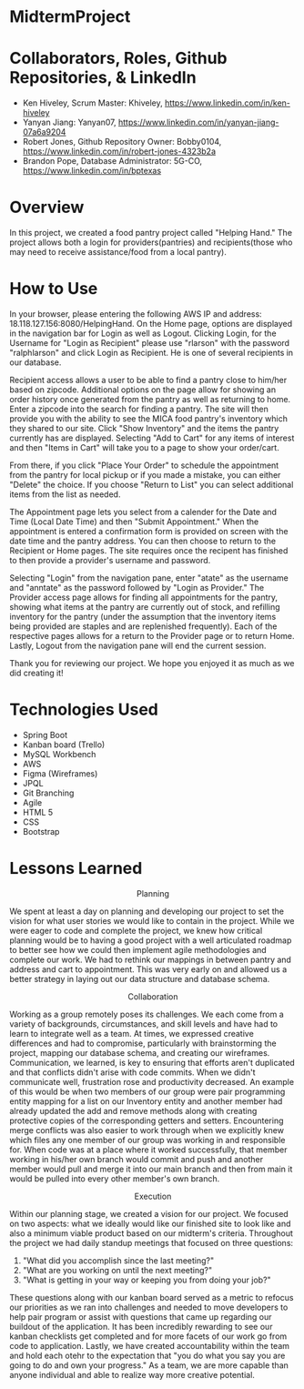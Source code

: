 # MidtermProject

# Collaborators, Roles, Github Repositories, & LinkedIn

* Ken Hiveley, Scrum Master: Khiveley, https://www.linkedin.com/in/ken-hiveley
* Yanyan Jiang:                          Yanyan07,  https://www.linkedin.com/in/yanyan-jiang-07a6a9204
* Robert Jones, Github Repository Owner:  Bobby0104, https://www.linkedin.com/in/robert-jones-4323b2a
* Brandon Pope,  Database Administrator:  5G-CO, https://www.linkedin.com/in/bptexas

# Overview

In this project, we created a food pantry project called "Helping Hand." The project allows both a login for providers(pantries) and recipients(those who may need to receive assistance/food from a local pantry).  

# How to Use
In your browser, please entering the following AWS IP and address:  18.118.127.156:8080/HelpingHand.  On the Home page, options are displayed in the navigation bar for Login as well as Logout.  Clicking Login, for the Username for "Login as Recipient" please use "rlarson" with the password "ralphlarson" and click Login as Recipient. He is one of several recipients in our database.  

Recipient access allows a user to be able to find a pantry close to him/her based on zipcode.  Additional options on the page allow for showing an order history once generated from the pantry as well as returning to home.  Enter a zipcode into the search for finding a pantry.  The site will then provide you with the ability to see the MICA food pantry's inventory which they shared to our site.  Click "Show Inventory" and the items the pantry currently has are displayed.  Selecting "Add to Cart" for any items of interest and then "Items in Cart" will take you to a page to show your order/cart.

From there, if you click "Place Your Order" to schedule the appointment from the pantry for local pickup or if you made a mistake, you can either "Delete" the choice.  If you choose "Return to List" you can select additional items from the list as needed.  

The Appointment page lets you select from a calender for the Date and Time (Local Date Time) and then "Submit Appointment." When the appointment is entered a confirmation form is provided on screen with the date time and the pantry address.  You can then choose to return to the Recipient or Home pages.  The site requires once the recipent has finished to then provide a provider's username and password.

Selecting "Login" from the navigation pane, enter "atate" as the username and "anntate" as the password followed by "Login as Provider."  The Provider access page allows for finding all appointments for the pantry, showing what items at the pantry are currently out of stock,  and refilling inventory for the pantry (under the assumption that the inventory items being provided are staples and are replenished frequently). Each of the respective pages allows for a return to the Provider page or to return Home.  Lastly, Logout from the navigation pane will end the current session.

Thank you for reviewing our project.  We hope you enjoyed it as much as we did creating it!

# Technologies Used

* Spring Boot
* Kanban board (Trello)
* MySQL Workbench
* AWS
* Figma (Wireframes)
* JPQL
* Git Branching
* Agile
* HTML 5
* CSS
* Bootstrap

# Lessons Learned

<p align="center" > Planning </p>

We spent at least a day on planning and developing our project to set the vision for what user stories we would like to contain in the project.  While we were eager to code and complete the project, we knew how critical planning would be to having a good project with a well articulated roadmap to better see how we could then implement agile methodologies and complete our work.  We had to rethink our mappings in between pantry and address and cart to appointment.  This was very early on and allowed us a better strategy in laying out our data structure and database schema.

<p align="center"> Collaboration </p>

Working as a group remotely poses its challenges.  We each come from a variety of backgrounds, circumstances, and skill levels and have had to learn to integrate well as a team.  At times, we expressed creative differences and had to compromise, particularly with brainstorming the project, mapping our database schema, and creating our wireframes.  Communication, we learned, is key to ensuring that efforts aren't duplicated and that conflicts didn't arise with code commits.  When we didn't communicate well, frustration rose and productivity decreased.  An example of this would be when two members of our group were pair programming entity mapping for a list on our Inventory entity and another member had already updated the add and remove methods along with creating protective copies of the corresponding getters and setters. Encountering merge conflicts was also easier to work through when we explicitly knew which files any one member of our group was working in and responsible for.  When code was at a place where it worked successfully, that member working in his/her own branch would commit and push and another member would pull and merge it into our main branch and then from main it would be pulled into every other member's own branch.

<p align="center"> Execution </p>

Within our planning stage, we created a vision for our project.  We focused on two aspects: what we ideally would like our finished site to look like and also a minimum viable product based on our midterm's criteria.  Throughout the project we had daily standup meetings that focused on three questions:

  1.  "What did you accomplish since the last meeting?"
  2.  "What are you working on until the next meeting?"
  3.  "What is getting in your way or keeping you from doing your job?"

These questions along with our kanban board served as a metric to refocus our priorities as we ran into challenges and needed to move developers to help pair program or assist with questions that came up regarding our buildout of the application.  It has been incredibly rewarding to see our kanban checklists get completed and for more facets of our work go from code to application.  Lastly, we have created accountability within the team and hold each otehr to the expectation that "you do what you say you are going to do and own your progress."  As a team, we are more capable than anyone individual and able to realize way more creative potential.
